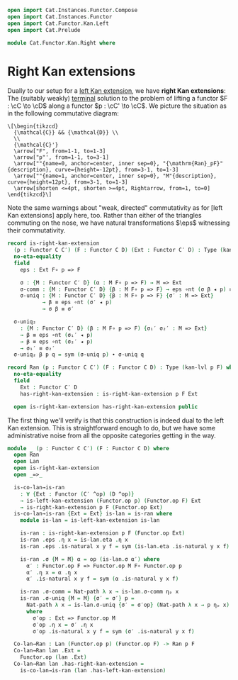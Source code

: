 ```agda
open import Cat.Instances.Functor.Compose
open import Cat.Instances.Functor
open import Cat.Functor.Kan.Left
open import Cat.Prelude

module Cat.Functor.Kan.Right where
```

<!--
```agda
private
  variable
    o ℓ : Level
    C C′ D : Precategory o ℓ
  kan-lvl : ∀ {o ℓ o′ ℓ′ o′′ ℓ′′} {C : Precategory o ℓ} {C′ : Precategory o′ ℓ′} {D : Precategory o′′ ℓ′′}
          → Functor C D → Functor C C′ → Level
  kan-lvl {a} {b} {c} {d} {e} {f} _ _ = a ⊔ b ⊔ c ⊔ d ⊔ e ⊔ f
```
-->

# Right Kan extensions

Dually to our setup for a [left Kan extension], we have **right Kan
extensions**: The (suitably weakly) [terminal] solution to the problem of
lifting a functor $F : \cC \to \cD$ along a functor $p : \cC'
\to \cC$. We picture the situation as in the following commutative
diagram:

[left Kan extension]: Cat.Functor.Kan.html
[terminal]: Cat.Diagram.Terminal.html

~~~{.quiver}
\[\begin{tikzcd}
  {\mathcal{C}} && {\mathcal{D}} \\
  \\
  {\mathcal{C}'}
  \arrow["F", from=1-1, to=1-3]
  \arrow["p"', from=1-1, to=3-1]
  \arrow[""{name=0, anchor=center, inner sep=0}, "{\mathrm{Ran}_pF}"{description}, curve={height=-12pt}, from=3-1, to=1-3]
  \arrow[""{name=1, anchor=center, inner sep=0}, "M"{description}, curve={height=12pt}, from=3-1, to=1-3]
  \arrow[shorten <=4pt, shorten >=4pt, Rightarrow, from=1, to=0]
\end{tikzcd}\]
~~~

Note the same warnings about "weak, directed" commutativity as for [left
Kan extensions] apply here, too. Rather than either of the triangles
commuting on the nose, we have natural transformations $\eps$ witnessing
their commutativity.

```agda
record is-right-kan-extension
  (p : Functor C C′) (F : Functor C D) (Ext : Functor C′ D) : Type (kan-lvl p F) where
  no-eta-equality
  field
    eps : Ext F∘ p => F

    σ : {M : Functor C′ D} (α : M F∘ p => F) → M => Ext
    σ-comm : {M : Functor C′ D} {β : M F∘ p => F} → eps ∘nt (σ β ◂ p) ≡ β
    σ-uniq : {M : Functor C′ D} {β : M F∘ p => F} {σ′ : M => Ext}
           → β ≡ eps ∘nt (σ′ ◂ p)
           → σ β ≡ σ′

  σ-uniq₂
    : {M : Functor C′ D} (β : M F∘ p => F) {σ₁′ σ₂′ : M => Ext}
    → β ≡ eps ∘nt (σ₁′ ◂ p)
    → β ≡ eps ∘nt (σ₂′ ◂ p)
    → σ₁′ ≡ σ₂′
  σ-uniq₂ β p q = sym (σ-uniq p) ∙ σ-uniq q

record Ran (p : Functor C C′) (F : Functor C D) : Type (kan-lvl p F) where
  no-eta-equality
  field
    Ext : Functor C′ D
    has-right-kan-extension : is-right-kan-extension p F Ext

  open is-right-kan-extension has-right-kan-extension public
```

The first thing we'll verify is that this construction is indeed dual to
the left Kan extension. This is straightforward enough to do, but we
have some administrative noise from all the opposite categories getting
in the way.

```agda
module _ (p : Functor C C′) (F : Functor C D) where
  open Ran
  open Lan
  open is-right-kan-extension
  open _=>_

  is-co-lan→is-ran
    : ∀ {Ext : Functor (C′ ^op) (D ^op)}
    → is-left-kan-extension (Functor.op p) (Functor.op F) Ext
    → is-right-kan-extension p F (Functor.op Ext)
  is-co-lan→is-ran {Ext = Ext} is-lan = is-ran where
    module is-lan = is-left-kan-extension is-lan

    is-ran : is-right-kan-extension p F (Functor.op Ext)
    is-ran .eps .η x = is-lan.eta .η x
    is-ran .eps .is-natural x y f = sym (is-lan.eta .is-natural y x f)

    is-ran .σ {M = M} α = op (is-lan.σ α′) where
      α′ : Functor.op F => Functor.op M F∘ Functor.op p
      α′ .η x = α .η x
      α′ .is-natural x y f = sym (α .is-natural y x f)

    is-ran .σ-comm = Nat-path λ x → is-lan.σ-comm ηₚ x
    is-ran .σ-uniq {M = M} {σ′ = σ′} p =
      Nat-path λ x → is-lan.σ-uniq {σ′ = σ′op} (Nat-path λ x → p ηₚ x) ηₚ x
      where
        σ′op : Ext => Functor.op M
        σ′op .η x = σ′ .η x
        σ′op .is-natural x y f = sym (σ′ .is-natural y x f)

  Co-lan→Ran : Lan (Functor.op p) (Functor.op F) -> Ran p F
  Co-lan→Ran lan .Ext =
    Functor.op (lan .Ext)
  Co-lan→Ran lan .has-right-kan-extension =
    is-co-lan→is-ran (lan .has-left-kan-extension)
```
